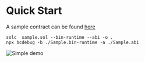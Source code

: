 # Quick Start

A sample contract can be found [here](https://github.com/statechannels/bytecode-debugger/blob/main/contracts/sample.sol)

```shell
solc  sample.sol --bin-runtime --abi -o .
npx bcdebug -b ./Sample.bin-runtime -a ./Sample.abi
```

![Simple demo](https://github.com/statechannels/bytecode-debugger/blob/main/images/demo.gif?raw=true)

